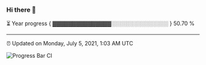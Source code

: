 ### Hi there 👋

⏳ Year progress { ▓▓▓▓▓▓▓▓▓▓▓▓▓▓▓░░░░░░░░░░░░░░░ } 50.70 %

---

⏰ Updated on Monday, July 5, 2021, 1:03 AM UTC

![Progress Bar CI](https://github.com/arthurbuhl/arthurbuhl/workflows/Progress%20Bar%20CI/badge.svg)
